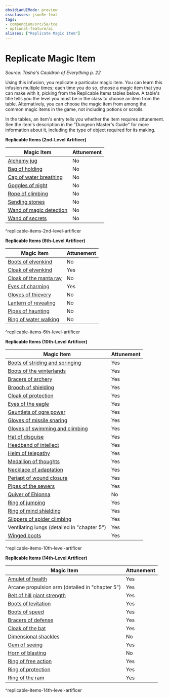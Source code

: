 ```yaml
---
obsidianUIMode: preview
cssclasses: json5e-feat
tags:
- compendium/src/5e/tce
- optional-feature/ai
aliases: ["Replicate Magic Item"]
---
```

# Replicate Magic Item
*Source: Tasha's Cauldron of Everything p. 22*  

Using this infusion, you replicate a particular magic item. You can learn this infusion multiple times; each time you do so, choose a magic item that you can make with it, picking from the Replicable Items tables below. A table's title tells you the level you must be in the class to choose an item from the table. Alternatively, you can choose the magic item from among the common magic items in the game, not including potions or scrolls.

In the tables, an item's entry tells you whether the item requires attunement. See the item's description in the "Dungeon Master's Guide" for more information about it, including the type of object required for its making.

**Replicable Items (2nd-Level Artificer)**

| Magic Item | Attunement |
|------------|------------|
| [Alchemy jug](5E2014官方资源/items/alchemy-jug.md) | No |
| [Bag of holding](5E2014官方资源/items/bag-of-holding.md) | No |
| [Cap of water breathing](5E2014官方资源/items/cap-of-water-breathing.md) | No |
| [Goggles of night](5E2014官方资源/items/goggles-of-night.md) | No |
| [Rope of climbing](5E2014官方资源/items/rope-of-climbing.md) | No |
| [Sending stones](5E2014官方资源/items/sending-stones.md) | No |
| [Wand of magic detection](5E2014官方资源/items/wand-of-magic-detection.md) | No |
| [Wand of secrets](5E2014官方资源/items/wand-of-secrets.md) | No |
^replicable-items-2nd-level-artificer

**Replicable Items (6th-Level Artificer)**

| Magic Item | Attunement |
|------------|------------|
| [Boots of elvenkind](5E2014官方资源/items/boots-of-elvenkind.md) | No |
| [Cloak of elvenkind](5E2014官方资源/items/cloak-of-elvenkind.md) | Yes |
| [Cloak of the manta ray](5E2014官方资源/items/cloak-of-the-manta-ray.md) | No |
| [Eyes of charming](5E2014官方资源/items/eyes-of-charming.md) | Yes |
| [Gloves of thievery](5E2014官方资源/items/gloves-of-thievery.md) | No |
| [Lantern of revealing](5E2014官方资源/items/lantern-of-revealing.md) | No |
| [Pipes of haunting](5E2014官方资源/items/pipes-of-haunting.md) | No |
| [Ring of water walking](5E2014官方资源/items/ring-of-water-walking.md) | No |
^replicable-items-6th-level-artificer

**Replicable Items (10th-Level Artificer)**

| Magic Item | Attunement |
|------------|------------|
| [Boots of striding and springing](5E2014官方资源/items/boots-of-striding-and-springing.md) | Yes |
| [Boots of the winterlands](5E2014官方资源/items/boots-of-the-winterlands.md) | Yes |
| [Bracers of archery](5E2014官方资源/items/bracers-of-archery.md) | Yes |
| [Brooch of shielding](5E2014官方资源/items/brooch-of-shielding.md) | Yes |
| [Cloak of protection](5E2014官方资源/items/cloak-of-protection.md) | Yes |
| [Eyes of the eagle](5E2014官方资源/items/eyes-of-the-eagle.md) | Yes |
| [Gauntlets of ogre power](5E2014官方资源/items/gauntlets-of-ogre-power.md) | Yes |
| [Gloves of missile snaring](5E2014官方资源/items/gloves-of-missile-snaring.md) | Yes |
| [Gloves of swimming and climbing](5E2014官方资源/items/gloves-of-swimming-and-climbing.md) | Yes |
| [Hat of disguise](5E2014官方资源/items/hat-of-disguise.md) | Yes |
| [Headband of intellect](5E2014官方资源/items/headband-of-intellect.md) | Yes |
| [Helm of telepathy](5E2014官方资源/items/helm-of-telepathy.md) | Yes |
| [Medallion of thoughts](5E2014官方资源/items/medallion-of-thoughts.md) | Yes |
| [Necklace of adaptation](5E2014官方资源/items/necklace-of-adaptation.md) | Yes |
| [Periapt of wound closure](5E2014官方资源/items/periapt-of-wound-closure.md) | Yes |
| [Pipes of the sewers](5E2014官方资源/items/pipes-of-the-sewers.md) | Yes |
| [Quiver of Ehlonna](5E2014官方资源/items/quiver-of-ehlonna.md) | No |
| [Ring of jumping](5E2014官方资源/items/ring-of-jumping.md) | Yes |
| [Ring of mind shielding](5E2014官方资源/items/ring-of-mind-shielding.md) | Yes |
| [Slippers of spider climbing](5E2014官方资源/items/slippers-of-spider-climbing.md) | Yes |
| Ventilating lungs (detailed in "chapter 5") | Yes |
| [Winged boots](5E2014官方资源/items/winged-boots.md) | Yes |
^replicable-items-10th-level-artificer

**Replicable Items (14th-Level Artificer)**

| Magic Item | Attunement |
|------------|------------|
| [Amulet of health](5E2014官方资源/items/amulet-of-health.md) | Yes |
| Arcane propulsion arm (detailed in "chapter 5") | Yes |
| [Belt of hill giant strength](5E2014官方资源/items/belt-of-hill-giant-strength.md) | Yes |
| [Boots of levitation](5E2014官方资源/items/boots-of-levitation.md) | Yes |
| [Boots of speed](5E2014官方资源/items/boots-of-speed.md) | Yes |
| [Bracers of defense](5E2014官方资源/items/bracers-of-defense.md) | Yes |
| [Cloak of the bat](5E2014官方资源/items/cloak-of-the-bat.md) | Yes |
| [Dimensional shackles](5E2014官方资源/items/dimensional-shackles.md) | No |
| [Gem of seeing](5E2014官方资源/items/gem-of-seeing.md) | Yes |
| [Horn of blasting](5E2014官方资源/items/horn-of-blasting.md) | No |
| [Ring of free action](5E2014官方资源/items/ring-of-free-action.md) | Yes |
| [Ring of protection](5E2014官方资源/items/ring-of-protection.md) | Yes |
| [Ring of the ram](5E2014官方资源/items/ring-of-the-ram.md) | Yes |
^replicable-items-14th-level-artificer